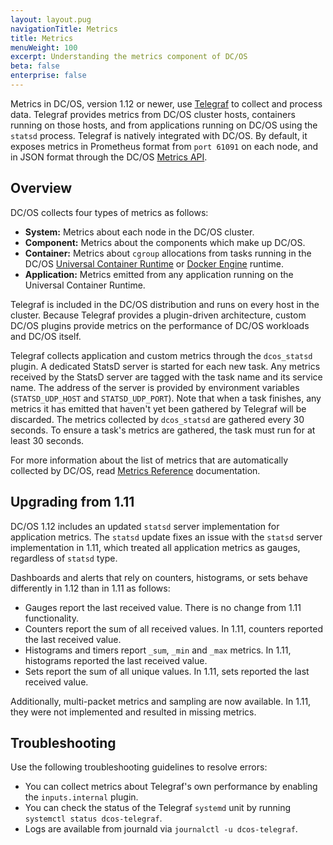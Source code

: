 ```yaml
---
layout: layout.pug
navigationTitle: Metrics
title: Metrics
menuWeight: 100
excerpt: Understanding the metrics component of DC/OS
beta: false
enterprise: false
---
```


<!-- The source repo for this topic is https://github.com/dcos/dcos-docs-site -->

Metrics in DC/OS, version 1.12 or newer, use [Telegraf](/mesosphere/dcos/1.12/overview/architecture/components/#telegraf) to collect and process data. Telegraf provides metrics from DC/OS cluster hosts, containers running on those hosts, and from applications running on DC/OS using the `statsd` process. Telegraf is natively integrated with DC/OS. By default, it exposes metrics in Prometheus format from `port 61091` on each node, and in JSON format through the DC/OS [Metrics API](/mesosphere/dcos/1.12/metrics/metrics-api/).

## Overview
DC/OS collects four types of metrics as follows:

* **System:** Metrics about each node in the DC/OS cluster.
* **Component:** Metrics about the components which make up DC/OS.
* **Container:** Metrics about `cgroup` allocations from tasks running in the DC/OS [Universal Container Runtime](/mesosphere/dcos/1.12/deploying-services/containerizers/ucr/) or [Docker Engine](/mesosphere/dcos/1.12/deploying-services/containerizers/docker-containerizer/) runtime.
* **Application:** Metrics emitted from any application running on the Universal Container Runtime.

Telegraf is included in the DC/OS distribution and runs on every host in the cluster. Because Telegraf provides a plugin-driven architecture, custom DC/OS plugins provide metrics on the performance of DC/OS workloads and DC/OS itself.

Telegraf collects application and custom metrics through the `dcos_statsd` plugin. A dedicated StatsD server is started for each new task. Any metrics received by the StatsD server are tagged with the task name and its service name. The address of the server is provided by environment variables (`STATSD_UDP_HOST` and `STATSD_UDP_PORT`). Note that when a task finishes, any metrics it has emitted that haven't yet been gathered by Telegraf will be discarded. The metrics collected by `dcos_statsd` are gathered every 30 seconds. To ensure a task's metrics are gathered, the task must run for at least 30 seconds.

For more information about the list of metrics that are automatically collected by DC/OS, read [Metrics Reference](/mesosphere/dcos/1.12/metrics/reference/) documentation.

## Upgrading from 1.11
DC/OS 1.12 includes an updated `statsd` server implementation for application metrics. The `statsd` update fixes an issue with the `statsd` server implementation in 1.11, which treated all application metrics as gauges, regardless of `statsd` type. 

Dashboards and alerts that rely on counters, histograms, or sets behave differently in 1.12 than in 1.11 as follows:
- Gauges report the last received value. There is no change from 1.11 functionality. 
- Counters report the sum of all received values. In 1.11, counters reported the last received value.
- Histograms and timers report `_sum`, `_min` and `_max` metrics. In 1.11, histograms reported the last received value.
- Sets report the sum of all unique values. In 1.11, sets reported the last received value. 

Additionally, multi-packet metrics and sampling are now available. In 1.11, they were not implemented and resulted in missing metrics. 

## Troubleshooting
Use the following troubleshooting guidelines to resolve errors:

- You can collect metrics about Telegraf's own performance by enabling the `inputs.internal` plugin. 
- You can check the status of the Telegraf `systemd` unit by running `systemctl status dcos-telegraf`. 
- Logs are available from journald via `journalctl -u dcos-telegraf`.
